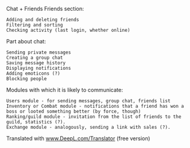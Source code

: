 Chat + Friends
Friends section:

    Adding and deleting friends
    Filtering and sorting
    Checking activity (last login, whether online)


Part about chat:

    Sending private messages
    Creating a group chat
    Saving message history
    Displaying notifications
    Adding emoticons (?)
    Blocking people


Modules with which it is likely to communicate:

    Users module - for sending messages, group chat, friends list
    Inventory or Combat module - notifications that a friend has won a boss or looted something better (by force, though)
    Ranking/guild module - invitation from the list of friends to the guild, statistics (?).
    Exchange module - analogously, sending a link with sales (?).

Translated with www.DeepL.com/Translator (free version)
